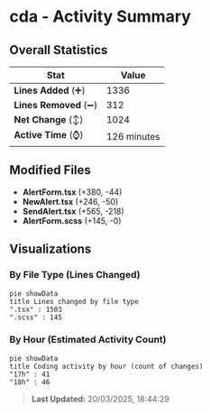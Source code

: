 # cda - Activity Summary 

## Overall Statistics

| Stat                   | Value                                                             |
| ---------------------- | ----------------------------------------------------------------- |
| **Lines Added** (➕)   | 1336                                          |
| **Lines Removed** (➖) | 312                                        |
| **Net Change** (↕)    | 1024                |
| **Active Time** (⌚)   | 126 minutes |


## Modified Files
- **AlertForm.tsx** (+380, -44)
- **NewAlert.tsx** (+246, -50)
- **SendAlert.tsx** (+565, -218)
- **AlertForm.scss** (+145, -0)

## Visualizations

### By File Type (Lines Changed)

```mermaid
pie showData
title Lines changed by file type
".tsx" : 1503
".scss" : 145
```

### By Hour (Estimated Activity Count)

```mermaid
pie showData
title Coding activity by hour (count of changes)
"17h" : 41
"18h" : 46
```


> **Last Updated:** 20/03/2025, 18:44:29